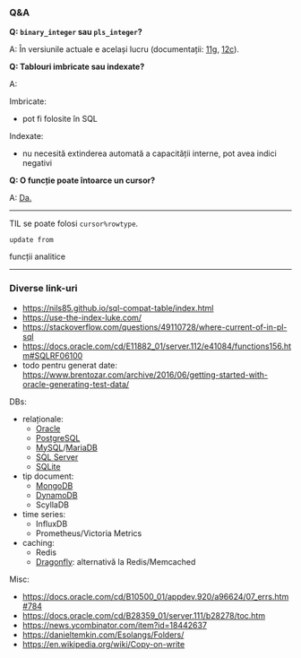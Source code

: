 ### Q&A

**Q: `binary_integer` sau `pls_integer`?**

A: În versiunile actuale e același lucru (documentații: [11g](https://docs.oracle.com/cd/E11882_01/appdev.112/e25519/datatypes.htm#LNPLS319), [12c](https://docs.oracle.com/database/121/LNPLS/datatypes.htm#LNPLS99938)).

**Q: Tablouri imbricate sau indexate?**

A:

Imbricate:
- pot fi folosite în SQL

Indexate:
- nu necesită extinderea automată a capacității interne, pot avea indici negativi

**Q: O funcție poate întoarce un cursor?**

A: [Da.](https://stackoverflow.com/questions/25891044/returning-a-ref-cursor-from-a-oracle-function)

-----

TIL se poate folosi `cursor%rowtype`.

`update from`

funcții analitice

-----

<!--

TODO
De exportat tabelele din schema HR în csv, apoi de portat manual 😢 script-urile pt constrângeri și mai știu eu ce

https://gist.github.com/gourab5139014/b0b8e90c66acd5d0e9bcfebbff65d02a
https://github.com/nomemory/neat-sample-databases-generators
https://github.com/nomemory/hr-schema-mysql
https://github.com/andriimazur93/hr_schema_sql_server

alternativ, dar mai puține date: https://www.sqltutorial.org/sql-sample-database/

-->


### Diverse link-uri

- https://nils85.github.io/sql-compat-table/index.html
- https://use-the-index-luke.com/
- https://stackoverflow.com/questions/49110728/where-current-of-in-pl-sql
- https://docs.oracle.com/cd/E11882_01/server.112/e41084/functions156.htm#SQLRF06100
- todo pentru generat date: https://www.brentozar.com/archive/2016/06/getting-started-with-oracle-generating-test-data/


DBs:
- relaționale:
  - [Oracle](https://www.oracletutorial.com/)
  - [PostgreSQL](https://www.postgresqltutorial.com/)
  - [MySQL](https://www.mysqltutorial.org/)/[MariaDB](https://www.mariadbtutorial.com/)
  - [SQL Server](https://www.sqlservertutorial.net)
  - [SQLite](https://www.sqlitetutorial.net/)
- tip document:
  - [MongoDB](https://www.mongodbtutorial.org/)
  - [DynamoDB](https://docs.aws.amazon.com/amazondynamodb/latest/developerguide/DynamoDBLocal.html)
  - ScyllaDB
- time series:
  - InfluxDB
  - Prometheus/Victoria Metrics
- caching:
  - Redis
  - [Dragonfly](https://github.com/dragonflydb/dragonfly): alternativă la Redis/Memcached

Misc:
- https://docs.oracle.com/cd/B10500_01/appdev.920/a96624/07_errs.htm#784
- https://docs.oracle.com/cd/B28359_01/server.111/b28278/toc.htm
- https://news.ycombinator.com/item?id=18442637
- https://danieltemkin.com/Esolangs/Folders/
- https://en.wikipedia.org/wiki/Copy-on-write
